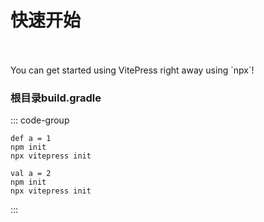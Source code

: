 # 快速开始
<br>
<Badge type="tip" text="^1.9.0" /><br>
You can get started using VitePress right away using `npx`!

### 根目录build.gradle
::: code-group

```groovy[.gradle]
def a = 1
npm init
npx vitepress init
```
```kts[.gradle.kts]
val a = 2
npm init
npx vitepress init
```
:::
